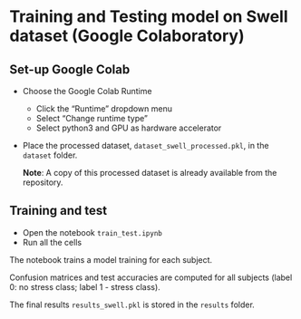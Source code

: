 # Training and Testing model on Swell dataset (Google Colaboratory) 

## Set-up Google Colab

- Choose the Google Colab Runtime
  - Click the “Runtime” dropdown menu
  - Select “Change runtime type”
  - Select python3 and GPU as hardware accelerator
- Place the processed dataset, `dataset_swell_processed.pkl`, in the `dataset` folder.

  **Note**: A copy of this processed dataset is already available from the repository.

## Training and test

- Open the notebook `train_test.ipynb`
- Run all the cells

The notebook trains a model training for each subject.

Confusion matrices and test accuracies are computed for all subjects (label 0: no stress class; label 1 - stress class).

The final results `results_swell.pkl` is stored in the `results` folder.
